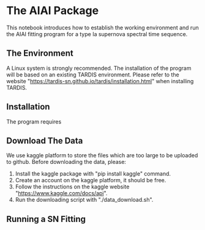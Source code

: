 # The AIAI Package

This notebook introduces how to establish the working environment and run the AIAI fitting program for a type Ia supernova spectral time sequence. 

## The Environment

A Linux system is strongly recommended. The installation of the program will be based on an existing TARDIS environment. Please refer to the website "https://tardis-sn.github.io/tardis/installation.html" when installing TARDIS. 

## Installation

The program requires



## Download The Data

We use kaggle platform to store the files which are too large to be uploaded to github. Before downloading the data, please: 

1. Install the kaggle package with "pip install kaggle" command. 
2. Create an account on the kaggle platform, it should be free. 
3. Follow the instructions on the kaggle website "https://www.kaggle.com/docs/api". 
4. Run the downloading script with "./data_download.sh". 

## Running a SN Fitting






